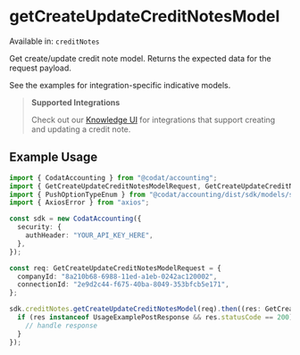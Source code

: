 # getCreateUpdateCreditNotesModel
Available in: `creditNotes`

Get create/update credit note model. Returns the expected data for the request payload.

See the examples for integration-specific indicative models.

> **Supported Integrations**
> 
> Check out our [Knowledge UI](https://knowledge.codat.io/supported-features/accounting?view=tab-by-data-type&dataType=creditNotes) for integrations that support creating and updating a credit note.

## Example Usage
```typescript
import { CodatAccounting } from "@codat/accounting";
import { GetCreateUpdateCreditNotesModelRequest, GetCreateUpdateCreditNotesModelResponse } from "@codat/accounting/dist/sdk/models/operations";
import { PushOptionTypeEnum } from "@codat/accounting/dist/sdk/models/shared";
import { AxiosError } from "axios";

const sdk = new CodatAccounting({
  security: {
    authHeader: "YOUR_API_KEY_HERE",
  },
});

const req: GetCreateUpdateCreditNotesModelRequest = {
  companyId: "8a210b68-6988-11ed-a1eb-0242ac120002",
  connectionId: "2e9d2c44-f675-40ba-8049-353bfcb5e171",
};

sdk.creditNotes.getCreateUpdateCreditNotesModel(req).then((res: GetCreateUpdateCreditNotesModelResponse | AxiosError) => {
  if (res instanceof UsageExamplePostResponse && res.statusCode == 200) {
    // handle response
  }
});
```